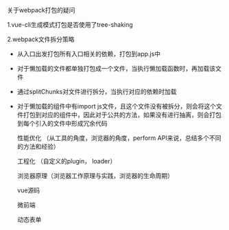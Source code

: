 关于webpack打包的疑问

1.vue-cli生成模式打包是否使用了tree-shaking

2.webpack文件拆分策略

- 从入口出发打包所有入口相关的依赖，打包到app.js中

- 对于懒加载的文件都单独打包成一个文件，当执行懒加载函数时，再加载该文件

- 通过splitChunks对文件进行拆分，当执行对应的依赖时加载

- 对于懒加载的组件中有import js文件，且这个文件没有被拆分，则会将这个文件打包到对应的组件中，因此对于公共的方法，如果没有进行抽离，则会打包到每个引入的文件中形成冗余代码

  
  
  性能优化 （从工具的角度，浏览器的角度，perform API来说，总结多个不同的方法和经验）
  
  工程化 （自定义的plugin， loader）
  
  浏览器原理（浏览器工作原理与实践，浏览器的生命周期）
  
  vue源码
  
  微前端
  
  动态表单

